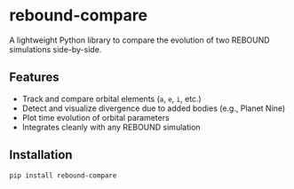 # rebound-compare

A lightweight Python library to compare the evolution of two REBOUND simulations side-by-side.

## Features

- Track and compare orbital elements (`a`, `e`, `i`, etc.)
- Detect and visualize divergence due to added bodies (e.g., Planet Nine)
- Plot time evolution of orbital parameters
- Integrates cleanly with any REBOUND simulation

## Installation

```bash
pip install rebound-compare
